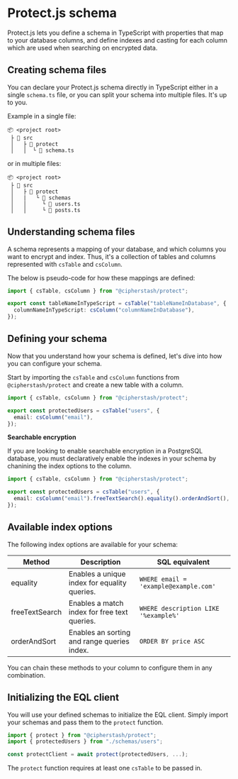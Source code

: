 # Protect.js schema

Protect.js lets you define a schema in TypeScript with properties that map to your database columns, and define indexes and casting for each column which are used when searching on encrypted data.

## Creating schema files

You can declare your Protect.js schema directly in TypeScript either in a single `schema.ts` file, or you can split your schema into multiple files. It's up to you.

Example in a single file:

```
📦 <project root>
 ├ 📂 src
 │   ├ 📂 protect
 │   │  └ 📜 schema.ts
```

or in multiple files:

```
📦 <project root>
 ├ 📂 src
 │   ├ 📂 protect
 │   |   └ 📂 schemas
 │   │     └ 📜 users.ts
 │   │     └ 📜 posts.ts
```

## Understanding schema files

A schema represents a mapping of your database, and which columns you want to encrypt and index. Thus, it's a collection of tables and columns represented with `csTable` and `csColumn`.

The below is pseudo-code for how these mappings are defined:

```ts
import { csTable, csColumn } from "@cipherstash/protect";

export const tableNameInTypeScript = csTable("tableNameInDatabase", {
  columnNameInTypeScript: csColumn("columnNameInDatabase"),
});
```

## Defining your schema

Now that you understand how your schema is defined, let's dive into how you can configure your schema.

Start by importing the `csTable` and `csColumn` functions from `@cipherstash/protect` and create a new table with a column.

```ts
import { csTable, csColumn } from "@cipherstash/protect";

export const protectedUsers = csTable("users", {
  email: csColumn("email"),
});
```

**Searchable encryption**

If you are looking to enable searchable encryption in a PostgreSQL database, you must declaratively enable the indexes in your schema by chanining the index options to the column.

```ts
import { csTable, csColumn } from "@cipherstash/protect";

export const protectedUsers = csTable("users", {
  email: csColumn("email").freeTextSearch().equality().orderAndSort(),
});
```

## Available index options

The following index options are available for your schema:

| **Method** | **Description** | **SQL equivalent** |
| ----------- | --------------- | ------------------ |
| equality   | Enables a unique index for equality queries. | `WHERE email = 'example@example.com'` |
| freeTextSearch   | Enables a match index for free text queries. | `WHERE description LIKE '%example%'` |
| orderAndSort   | Enables an sorting and range queries index. | `ORDER BY price ASC` |

You can chain these methods to your column to configure them in any combination.

## Initializing the EQL client

You will use your defined schemas to initialize the EQL client.
Simply import your schemas and pass them to the `protect` function.

```ts
import { protect } from "@cipherstash/protect";
import { protectedUsers } from "./schemas/users";

const protectClient = await protect(protectedUsers, ...);
```

The `protect` function requires at least one `csTable` to be passed in.